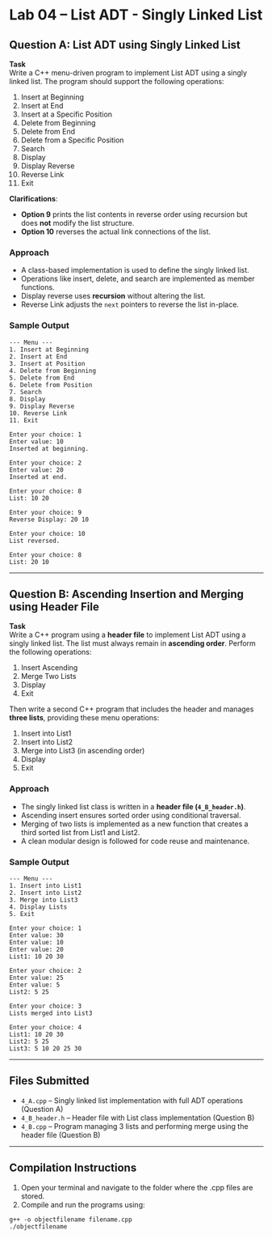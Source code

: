 # Lab 04 – List ADT - Singly Linked List

## Question A: List ADT using Singly Linked List

**Task**  
Write a C++ menu-driven program to implement List ADT using a singly linked list. The program should support the following operations:

1. Insert at Beginning  
2. Insert at End  
3. Insert at a Specific Position  
4. Delete from Beginning  
5. Delete from End  
6. Delete from a Specific Position  
7. Search  
8. Display  
9. Display Reverse  
10. Reverse Link  
11. Exit  

**Clarifications**:
- **Option 9** prints the list contents in reverse order using recursion but does **not** modify the list structure.  
- **Option 10** reverses the actual link connections of the list.

### Approach
- A class-based implementation is used to define the singly linked list.
- Operations like insert, delete, and search are implemented as member functions.
- Display reverse uses **recursion** without altering the list.
- Reverse Link adjusts the `next` pointers to reverse the list in-place.

### Sample Output

```
--- Menu ---
1. Insert at Beginning
2. Insert at End
3. Insert at Position
4. Delete from Beginning
5. Delete from End
6. Delete from Position
7. Search
8. Display
9. Display Reverse
10. Reverse Link
11. Exit

Enter your choice: 1
Enter value: 10
Inserted at beginning.

Enter your choice: 2
Enter value: 20
Inserted at end.

Enter your choice: 8
List: 10 20

Enter your choice: 9
Reverse Display: 20 10

Enter your choice: 10
List reversed.

Enter your choice: 8
List: 20 10
```

---

## Question B: Ascending Insertion and Merging using Header File

**Task**  
Write a C++ program using a **header file** to implement List ADT using a singly linked list. The list must always remain in **ascending order**. Perform the following operations:

1. Insert Ascending  
2. Merge Two Lists  
3. Display  
4. Exit  

Then write a second C++ program that includes the header and manages **three lists**, providing these menu operations:

1. Insert into List1  
2. Insert into List2  
3. Merge into List3 (in ascending order)  
4. Display  
5. Exit  

### Approach
- The singly linked list class is written in a **header file (`4_B_header.h`)**.
- Ascending insert ensures sorted order using conditional traversal.
- Merging of two lists is implemented as a new function that creates a third sorted list from List1 and List2.
- A clean modular design is followed for code reuse and maintenance.

### Sample Output

```
--- Menu ---
1. Insert into List1
2. Insert into List2
3. Merge into List3
4. Display Lists
5. Exit

Enter your choice: 1
Enter value: 30
Enter value: 10
Enter value: 20
List1: 10 20 30

Enter your choice: 2
Enter value: 25
Enter value: 5
List2: 5 25

Enter your choice: 3
Lists merged into List3

Enter your choice: 4
List1: 10 20 30
List2: 5 25
List3: 5 10 20 25 30
```

---

## Files Submitted

- `4_A.cpp` – Singly linked list implementation with full ADT operations (Question A)
- `4_B_header.h` – Header file with List class implementation (Question B)
- `4_B.cpp` – Program managing 3 lists and performing merge using the header file (Question B)

---

## Compilation Instructions

1. Open your terminal and navigate to the folder where the .cpp files are stored.
2. Compile and run the programs using:
   
```
g++ -o objectfilename filename.cpp
./objectfilename
```
